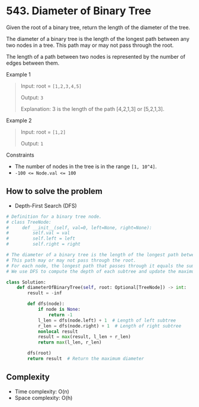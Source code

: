 # 543. Diameter of Binary Tree
<Badge type="tip" text="Easy" />[<Badge type="info" text="LeetCode" />](https://leetcode.com/problems/diameter-of-binary-tree/)

Given the root of a binary tree, return the length of the diameter of the tree.

The diameter of a binary tree is the length of the longest path between any two nodes in a tree. This path may or may not pass through the root.

The length of a path between two nodes is represented by the number of edges between them.

Example 1
> Input: root = `[1,2,3,4,5]`
>
> Output: `3`
>
> Explanation: 3 is the length of the path [4,2,1,3] or [5,2,1,3].

Example 2
> Input: root = `[1,2]`
>
> Output: `1`

Constraints
- The number of nodes in the tree is in the range `[1, 10^4]`.
- `-100 <= Node.val <= 100`

## How to solve the problem

- Depth-First Search (DFS)

```python
# Definition for a binary tree node.
# class TreeNode:
#     def __init__(self, val=0, left=None, right=None):
#         self.val = val
#         self.left = left
#         self.right = right

# The diameter of a binary tree is the length of the longest path between any two nodes.
# This path may or may not pass through the root.
# For each node, the longest path that passes through it equals the sum of the depths of its left and right subtrees.
# We use DFS to compute the depth of each subtree and update the maximum diameter found.

class Solution:
    def diameterOfBinaryTree(self, root: Optional[TreeNode]) -> int:
        result = -inf

        def dfs(node):
            if node is None:
                return -1
            l_len = dfs(node.left) + 1  # Length of left subtree
            r_len = dfs(node.right) + 1  # Length of right subtree
            nonlocal result
            result = max(result, l_len + r_len)
            return max(l_len, r_len)

        dfs(root)
        return result  # Return the maximum diameter
```

## Complexity
- Time complexity: O(n)
- Space complexity: O(h)


